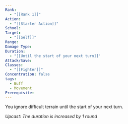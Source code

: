 ```yaml
---
Rank:
  - "[[Rank 1]]"
Action:
  - "[[Starter Action]]"
School: 
Target:
  - "[[Self]]"
Range: 
Damage Type: 
Duration:
  - "[[Until the start of your next turn]]"
Attack/Save: 
Classes:
  - "[[Fighter]]"
Concentration: false
tags:
  - Buff
  - Movement
Prerequisite:
---
```

You ignore difficult terrain until the start of your next turn.

*Upcast: The duration is increased by 1 round*
